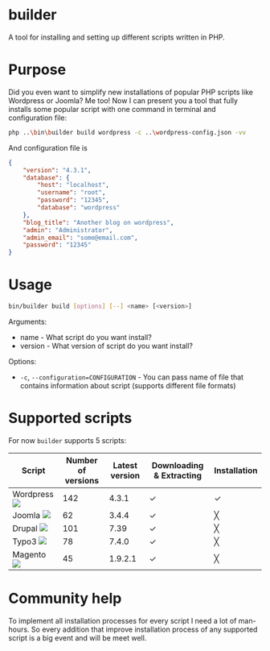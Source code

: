 # builder
A tool for installing and setting up different scripts written in PHP.

# Purpose
Did you even want to simplify new installations of popular PHP scripts like Wordpress or Joomla? Me too! Now I can present you a tool that fully installs some popular script with one command in terminal and configuration file:
``` sh
php ..\bin\builder build wordpress -c ..\wordpress-config.json -vv
```

And configuration file is
``` json
{
    "version": "4.3.1",
    "database": {
        "host": "localhost",
        "username": "root",
        "password": "12345",
        "database": "wordpress"
    },
    "blog_title": "Another blog on wordpress",
    "admin": "Administrator",
    "admin_email": "some@email.com",
    "password": "12345"
}
```

# Usage
``` sh
bin/builder build [options] [--] <name> [<version>]
```

Arguments:
* name - What script do you want install?
* version - What version of script do you want install?

Options:
* `-c`, `--configuration=CONFIGURATION` - You can pass name of file that contains information about script (supports different file formats)

# Supported scripts

For now `builder` supports 5 scripts:

| Script    | Number of versions | Latest version | Downloading & Extracting   | Installation |
|-----------|--------------------|----------------|----------------------------|--------------|
| Wordpress ![](https://upload.wikimedia.org/wikipedia/commons/thumb/2/20/WordPress_logo.svg/200px-WordPress_logo.svg.png) | 142                | 4.3.1          | ✓                          | ✓            |
| Joomla ![](https://upload.wikimedia.org/wikipedia/ru/a/ab/Joomla_logo.png) | 62                 | 3.4.4          | ✓                          | ╳            |
| Drupal ![](https://upload.wikimedia.org/wikipedia/commons/thumb/7/75/Druplicon.vector.svg/100px-Druplicon.vector.svg.png) | 101                | 7.39           | ✓                          | ╳            |
| Typo3 ![](https://upload.wikimedia.org/wikipedia/commons/thumb/5/58/Logo_TYPO3.svg/200px-Logo_TYPO3.svg.png) | 78                 | 7.4.0          | ✓                          | ╳            |
| Magento ![](https://upload.wikimedia.org/wikipedia/commons/1/1d/Magento.png) | 45      | 1.9.2.1      | ✓                          | ╳            |

# Community help
To implement all installation processes for every script I need a lot of man-hours. So every addition that improve installation process of any supported script is a big event and will be meet well. 
